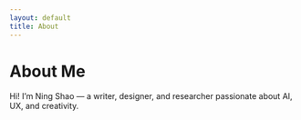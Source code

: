 ```yaml
---
layout: default
title: About
---
```


# About Me
Hi! I’m Ning Shao — a writer, designer, and researcher passionate about AI, UX, and creativity. 

